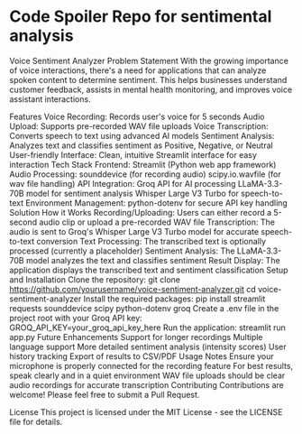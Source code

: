 # Code Spoiler Repo for sentimental analysis

Voice Sentiment Analyzer
Problem Statement
With the growing importance of voice interactions, there's a need for applications that can analyze spoken content to determine sentiment. This helps businesses understand customer feedback, assists in mental health monitoring, and improves voice assistant interactions.

Features
Voice Recording: Records user's voice for 5 seconds
Audio Upload: Supports pre-recorded WAV file uploads
Voice Transcription: Converts speech to text using advanced AI models
Sentiment Analysis: Analyzes text and classifies sentiment as Positive, Negative, or Neutral
User-friendly Interface: Clean, intuitive Streamlit interface for easy interaction
Tech Stack
Frontend: Streamlit (Python web app framework)
Audio Processing:
sounddevice (for recording audio)
scipy.io.wavfile (for wav file handling)
API Integration:
Groq API for AI processing
LLaMA-3.3-70B model for sentiment analysis
Whisper Large V3 Turbo for speech-to-text
Environment Management: python-dotenv for secure API key handling
Solution
How it Works
Recording/Uploading: Users can either record a 5-second audio clip or upload a pre-recorded WAV file
Transcription: The audio is sent to Groq's Whisper Large V3 Turbo model for accurate speech-to-text conversion
Text Processing: The transcribed text is optionally processed (currently a placeholder)
Sentiment Analysis: The LLaMA-3.3-70B model analyzes the text and classifies sentiment
Result Display: The application displays the transcribed text and sentiment classification
Setup and Installation
Clone the repository:
git clone https://github.com/yourusername/voice-sentiment-analyzer.git
cd voice-sentiment-analyzer
Install the required packages:
pip install streamlit requests sounddevice scipy python-dotenv groq
Create a .env file in the project root with your Groq API key:
GROQ_API_KEY=your_groq_api_key_here
Run the application:
streamlit run app.py
Future Enhancements
Support for longer recordings
Multiple language support
More detailed sentiment analysis (intensity scores)
User history tracking
Export of results to CSV/PDF
Usage Notes
Ensure your microphone is properly connected for the recording feature
For best results, speak clearly and in a quiet environment
WAV file uploads should be clear audio recordings for accurate transcription
Contributing
Contributions are welcome! Please feel free to submit a Pull Request.

License
This project is licensed under the MIT License - see the LICENSE file for details.
